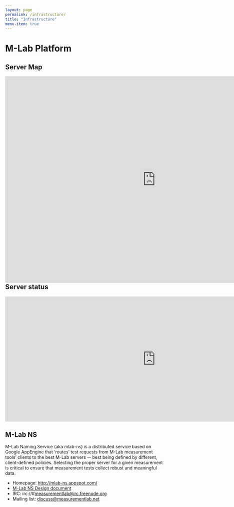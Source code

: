 ```yaml
---
layout: page
permalink: /infrastructure/
title: "Infrastructure"
menu-item: true
---
```


# M-Lab Platform


## Server Map

<p><iframe src="http://mlab-ns.appspot.com/admin/map/ipv4/all" width="960" height="660" frameborder="0" marginwidth="0" marginheight="0" scrolling="no" align="left"></iframe></p>

## Server status

<p><iframe src="http://mlab-ns.appspot.com/admin/sliver_tools" width="960" height="400" frameborder="0" marginwidth="0" marginheight="0" scrolling="yes"></iframe></p>

## M-Lab NS

M-Lab Naming Service (aka mlab-ns) is a distributed service based on
Google AppEngine that ‘routes’ test requests from M-Lab measurement
tools’ clients to the best M-Lab servers -- best being defined by
different, client-defined policies. Selecting the proper server for a
given measurement is critical to ensure that measurement tests collect
robust and meaningful data.

-   Homepage: <http://mlab-ns.appspot.com/>
-   [M-Lab NS Design
    document](https://docs.google.com/a/google.com/document/d/1eJhS75EZHDLmC6exggStr_b1euiR24_MVBJc1L6eH2c/view)
-   IRC: irc://\#measurementlab@irc.freenode.org
-   Mailing list:
    [discuss@measurementlab.net](https://groups.google.com/a/measurementlab.net/forum/#!forum/discuss)
